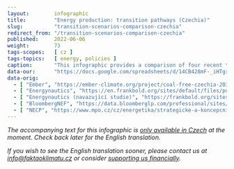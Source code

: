 ```yaml
---
layout:        infographic
title:         "Energy production: transition pathways (Czechia)"
slug:          "transition-scenarios-comparison-czechia"
redirect_from: "/transition-scenarios-comparison-czechia"
published:     2022-06-06
weight:        73
tags-scopes:   [ cz ]
tags-topics:   [ energy, policies ]
caption:       "This infographic provides a comparison of four recent transition scenarios for electricity production in Czechia by 2030. Each of these pathways has a strikingly different impact on reducing greenhouse gas emissions that are related to electricity generation. The scenarios also focus on different things and use different methodologies."
data-our:      "https://docs.google.com/spreadsheets/d/14CB428mF-_iHTgrLb2Dd0zJZ4xHUMdGhbr_FZ2fZy6k/edit"
data-orig:
  - [ "Ember", "https://ember-climate.org/project/coal-free-czechia-2030/" ]
  - [ "Energynautics", "https://en.frankbold.org/sites/default/files/publikace/czech_grid_without_coal_by_2030_fin_0.pdf" ]
  - [ "Energynautics (navazující studie)", "https://frankbold.org/sites/default/files/publikace/sensitivity_analysis_czech_grid_without_coal_by_2030.pdf" ]
  - [ "BloombergNEF", "https://data.bloomberglp.com/professional/sites/24/BNEF-white-paper-EU-coal-transition-Final-6-July.pdf" ]
  - [ "NECP", "https://www.mpo.cz/cz/energetika/strategicke-a-koncepcni-dokumenty/vnitrostatni-plan-ceske-republiky-v-oblasti-energetiky-a-klimatu--252016/" ]
---
```


_The accompanying text for this infographic is [only available in Czech](https://faktaoklimatu.cz/infografiky/srovnani-energetickych-scenaru-cr) at the moment. Check back later for the English translation._

_If you wish to see the English translation sooner, please contact us at [info@faktaoklimatu.cz](mailto:info@faktaoklimatu.cz) or consider [supporting us financially](https://www.darujme.cz/projekt/1203742)._
